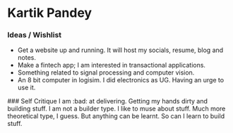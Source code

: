 # Kartik Pandey
### Ideas / Wishlist
<ul>
  <li>Get a website up and running. It will host my socials, resume, blog and notes.</li>
  <li>Make a fintech app; I am interested in transactional applications.</li>
  <li>Something related to signal processing and computer vision.</li>
  <li>An 8 bit computer in logisim. I did electronics as UG. Having an urge to use it.</li>
</ul>
### Self Critique
I am :bad: at delivering. Getting my hands dirty and building stuff. I am not a builder type.
I like to muse about stuff. Much more theoretical type, I guess. But anything can be learnt.
So can I learn to build stuff.
